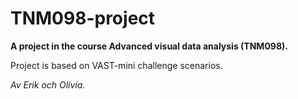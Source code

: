 # TNM098-project

**A project in the course Advanced visual data analysis  (TNM098).** 

Project is based on VAST-mini challenge scenarios. 

*Av Erik och Olivia.*